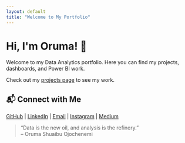 ```yaml
---
layout: default
title: "Welcome to My Portfolio"
---
```


# Hi, I'm Oruma! 👋

Welcome to my Data Analytics portfolio. Here you can find my projects, dashboards, and Power BI work.

Check out my [projects page](Project.md) to see my work.
## 📬 Connect with Me
[GitHub](https://github.com/orumaa) | [LinkedIn](https://www.linkedin.com/in/shuaibu-oruma-529192138/) | [Email](mailto:orumashuaib@gmail.com) | [Instagram](https://www.instagram.com/chenemi___/?next=%2F&hl=en) | [Medium](https://medium.com/@orumashuaib)

> “Data is the new oil, and analysis is the refinery.”  
> – Oruma Shuaibu Ojochenemi


